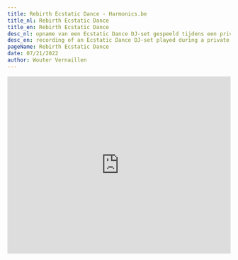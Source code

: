 ```yaml
---
title: Rebirth Ecstatic Dance - Harmonics.be
title_nl: Rebirth Ecstatic Dance
title_en: Rebirth Ecstatic Dance
desc_nl: opname van een Ecstatic Dance DJ-set gespeeld tijdens een privé verjaardags/rebirth evenement
desc_en: recording of an Ecstatic Dance DJ-set played during a private birthday/rebirth event
pageName: Rebirth Ecstatic Dance
date: 07/21/2022
author: Wouter Vernaillen
---
```


<TranslatedSection>
<template #nl>

Op 25 mei 2022 speelde ik mijn eerste Ecstatic Dance DJ-set voor een publiek van een 40-tal mensen op een sjamanistisch "Rebirth" verjaardagsevenement in Krimpvarkie Huisi in Haaltert.

De volledige set werd opgenomen en kan je hieronder beluisteren. De tracklist kan je vinden op de [Mixcloud pagina](https://www.mixcloud.com/woutervernaillen/rebirth-ecstatic-dance-krimpvarkie-huisi/).

</template>
<template #en>

On 25 May 2022 I played my first Ecstatic Dance DJ-set for around 40 dancers at a shamanistic "Rebirth" birthday event at Krimpvarkie Huisi in Haaltert.

You can listen below to the full recorded set. The tracklist is available on the [Mixcloud page](https://www.mixcloud.com/woutervernaillen/rebirth-ecstatic-dance-krimpvarkie-huisi/).

</template>
</TranslatedSection>

<iframe width="100%" height="400" src="https://www.mixcloud.com/widget/iframe/?light=1&feed=%2Fwoutervernaillen%2Frebirth-ecstatic-dance-krimpvarkie-huisi%2F" frameborder="0" ></iframe>
